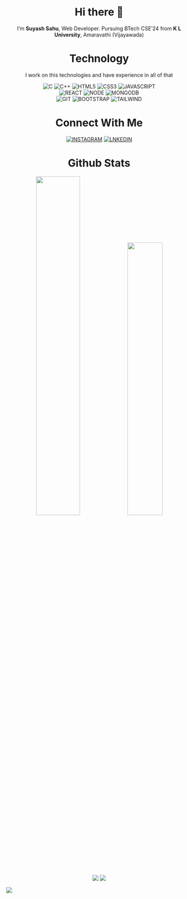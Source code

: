 <h1 align="center">Hi there 👋</h1>

<p align="center">I’m <b>Suyash Sahu</b>, Web Developer.
Pursuing BTech CSE’24 from <b>K L University</b>, Amaravathi (Vijayawada)</p>
 
<h1 align="center">Technology</h1>
<p align="center">I work on this technologies and have experience in all of that</p>

<div align="center">
 <img alt="C" src="https://img.shields.io/badge/c-%2300599C.svg?&style=for-the-badge&logo=c&logoColor=white"/>
 <img alt="C++" src="https://img.shields.io/badge/c++-%2300599C.svg?style=for-the-badge&logo=c%2B%2B&logoColor=white"/>
 <img alt="HTML5" src="https://img.shields.io/badge/HTML5-E34F26?style=for-the-badge&logo=html5&logoColor=white"/>
 <img alt="CSS3" src="https://img.shields.io/badge/CSS3-1572B6?style=for-the-badge&logo=css3&logoColor=white"/>
 <img alt="JAVASCRIPT" src="https://img.shields.io/badge/javascript-%23323330.svg?&style=for-the-badge&logo=javascript&logoColor=%23F7DF1E"/>
</div>
 
<div align="center">
 <img alt="REACT" src="https://img.shields.io/badge/React-20232A?style=for-the-badge&logo=react&logoColor=61DAFB" />
 <img alt="NODE" src="https://img.shields.io/badge/Node.js-339933?style=for-the-badge&logo=nodedotjs&logoColor=white" />
 <img alt="MONGODB" src="https://img.shields.io/badge/MongoDB-4EA94B?style=for-the-badge&logo=mongodb&logoColor=white" />
</div>

<div align="center">
 <img alt="GIT" src="https://img.shields.io/badge/git%20-%231572B6.svg?&style=for-the-badge&logo=git&logoColor=orange" />
 <img alt="BOOTSTRAP" src="https://img.shields.io/badge/bootstrap-%23563D7C.svg?style=for-the-badge&logo=bootstrap&logoColor=white"/>
 <img alt="TAILWIND" src="https://img.shields.io/badge/Tailwind_CSS-38B2AC?style=for-the-badge&logo=tailwind-css&logoColor=white"/>
</div>

<h1 align="center">Connect With Me</h1>

<p align="center">
 <a href="https://www.instagram.com/__suyash_04__/"><img alt="INSTAGRAM" src="https://img.shields.io/badge/Instagram-E4405F?style=for-the-badge&logo=instagram&logoColor=white"/></a>
 <a href="https://www.linkedin.com/in/suyash-sahu-914287276"><img alt="LNKEDIN" src="https://img.shields.io/badge/linkedin-%230077B5.svg?style=for-the-badge&logo=linkedin&logoColor=white"/></a>
</p>

<h1 align="center">Github Stats</h1>

<div align="center" >
 <img width="48.5%" src="https://github-readme-stats.vercel.app/api?username=suyash-5613&show_icons=true">
 <img width="43.5%" src="https://github-readme-stats.vercel.app/api/top-langs/?username=suyash-5613&layout=compact">
</div> 
<div align="center">
 <img src="https://github-readme-streak-stats.herokuapp.com/?user=suyash-5613">
 <img src="https://github-readme-activity-graph.vercel.app/graph?username=suyash-5613&theme=tokyo-night">
</div>

 ![](https://visitcount.itsvg.in/api?id=suyash-5613&icon=0&color=1)

<!---
suyash-5613/suyash-5613 is a ✨ special ✨ repository because its `README.md` (this file) appears on your GitHub profile.
You can click the Preview link to take a look at your changes.
--->
